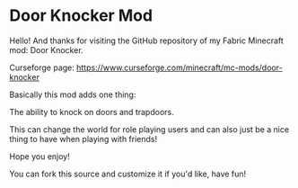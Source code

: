 # Door Knocker Mod
Hello! And thanks for visiting the GitHub repository of my Fabric Minecraft mod: Door Knocker.

Curseforge page: https://www.curseforge.com/minecraft/mc-mods/door-knocker

Basically this mod adds one thing:

The ability to knock on doors and trapdoors.

This can change the world for role playing users and can also just be a nice thing to have when playing with friends!

Hope you enjoy!

You can fork this source and customize it if you'd like, have fun!
